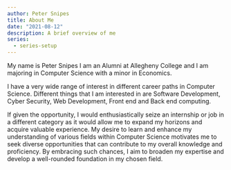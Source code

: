 ```yaml
---
author: Peter Snipes
title: About Me
date: "2021-08-12"
description: A brief overview of me
series:
  - series-setup
---
```


My name is Peter Snipes I am an Alumni at Allegheny College and I am majoring in Computer Science with a minor in Economics.

<!--more-->

I have a very wide range of interest in different career paths in Computer Science. Different things that I am interested in are Software Development, Cyber Security, Web Development, Front end and Back end computing.

If given the opportunity, I would enthusiastically seize an internship or job in a different category as it would allow me to expand my horizons and acquire valuable experience. My desire to learn and enhance my understanding of various fields within Computer Science motivates me to seek diverse opportunities that can contribute to my overall knowledge and proficiency. By embracing such chances, I aim to broaden my expertise and develop a well-rounded foundation in my chosen field.
